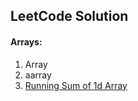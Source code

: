 ## LeetCode Solution

#### Arrays:
1. Array
2. aarray
3. [Running Sum of 1d Array](https://leetcode.com/problems/running-sum-of-1d-array/)

